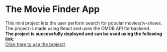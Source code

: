 # The Movie Finder App

This mini project lets the user perform search for popular movies/tv-shows.\
The project is made using React and uses the OMDB API for backend.\
**The project is successfully deployed and can be used using the following link:**      
[Click here to use the project!](https://xanirudh.github.io/MovieFinder/).

